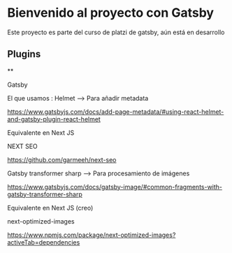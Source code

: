 # Bienvenido al proyecto con Gatsby

Este proyecto es parte del curso de platzi de gatsby, aún está en desarrollo

## Plugins

\*\*

Gatsby

El que usamos :
Helmet —> Para añadir metadata

https://www.gatsbyjs.com/docs/add-page-metadata/#using-react-helmet-and-gatsby-plugin-react-helmet

Equivalente en Next JS

NEXT SEO

https://github.com/garmeeh/next-seo

Gatsby transformer sharp —> Para procesamiento de imágenes

https://www.gatsbyjs.com/docs/gatsby-image/#common-fragments-with-gatsby-transformer-sharp

Equivalente en Next JS (creo)

next-optimized-images

https://www.npmjs.com/package/next-optimized-images?activeTab=dependencies
